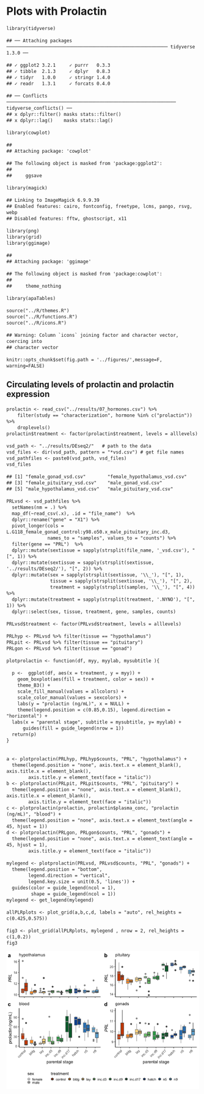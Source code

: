 Plots with Prolactin
====================

    library(tidyverse)

    ## ── Attaching packages ─────────────────────────────────────────────────────────── tidyverse 1.3.0 ──

    ## ✓ ggplot2 3.2.1     ✓ purrr   0.3.3
    ## ✓ tibble  2.1.3     ✓ dplyr   0.8.3
    ## ✓ tidyr   1.0.0     ✓ stringr 1.4.0
    ## ✓ readr   1.3.1     ✓ forcats 0.4.0

    ## ── Conflicts ────────────────────────────────────────────────────────────── tidyverse_conflicts() ──
    ## x dplyr::filter() masks stats::filter()
    ## x dplyr::lag()    masks stats::lag()

    library(cowplot)

    ## 
    ## Attaching package: 'cowplot'

    ## The following object is masked from 'package:ggplot2':
    ## 
    ##     ggsave

    library(magick)

    ## Linking to ImageMagick 6.9.9.39
    ## Enabled features: cairo, fontconfig, freetype, lcms, pango, rsvg, webp
    ## Disabled features: fftw, ghostscript, x11

    library(png)
    library(grid)
    library(ggimage)

    ## 
    ## Attaching package: 'ggimage'

    ## The following object is masked from 'package:cowplot':
    ## 
    ##     theme_nothing

    library(apaTables)

    source("../R/themes.R") 
    source("../R/functions.R")
    source("../R/icons.R")

    ## Warning: Column `icons` joining factor and character vector, coercing into
    ## character vector

    knitr::opts_chunk$set(fig.path = '../figures/',message=F, warning=FALSE)

Circulating levels of prolactin and prolactin expression
--------------------------------------------------------

    prolactin <- read_csv("../results/07_hormones.csv") %>%
        filter(study == "characterization", hormone %in% c("prolactin"))  %>% 
        droplevels() 
    prolactin$treatment <- factor(prolactin$treatment, levels = alllevels)

    vsd_path <- "../results/DEseq2/"   # path to the data
    vsd_files <- dir(vsd_path, pattern = "*vsd.csv") # get file names
    vsd_pathfiles <- paste0(vsd_path, vsd_files)
    vsd_files

    ## [1] "female_gonad_vsd.csv"        "female_hypothalamus_vsd.csv"
    ## [3] "female_pituitary_vsd.csv"    "male_gonad_vsd.csv"         
    ## [5] "male_hypothalamus_vsd.csv"   "male_pituitary_vsd.csv"

    PRLvsd <- vsd_pathfiles %>%
      setNames(nm = .) %>% 
      map_df(~read_csv(.x), .id = "file_name")  %>% 
      dplyr::rename("gene" = "X1") %>% 
      pivot_longer(cols = L.G118_female_gonad_control:y98.o50.x_male_pituitary_inc.d3, 
                   names_to = "samples", values_to = "counts") %>%
      filter(gene == "PRL")  %>%
      dplyr::mutate(sextissue = sapply(strsplit(file_name, '_vsd.csv'), "[", 1)) %>%
      dplyr::mutate(sextissue = sapply(strsplit(sextissue, '../results/DEseq2/'), "[", 2)) %>%
      dplyr::mutate(sex = sapply(strsplit(sextissue, '\\_'), "[", 1),
                    tissue = sapply(strsplit(sextissue, '\\_'), "[", 2),
                    treatment = sapply(strsplit(samples, '\\_'), "[", 4)) %>%
      dplyr::mutate(treatment = sapply(strsplit(treatment, '.NYNO'), "[", 1)) %>%
      dplyr::select(sex, tissue, treatment, gene, samples, counts)

    PRLvsd$treatment <- factor(PRLvsd$treatment, levels = alllevels)

    PRLhyp <- PRLvsd %>% filter(tissue == "hypothalamus")
    PRLpit <- PRLvsd %>% filter(tissue == "pituitary")
    PRLgon <- PRLvsd %>% filter(tissue == "gonad")

    plotprolactin <- function(df, myy, myylab, mysubtitle ){
      
      p <-  ggplot(df, aes(x = treatment, y = myy)) +
        geom_boxplot(aes(fill = treatment, color = sex)) +
        theme_B3() +
        scale_fill_manual(values = allcolors) +
        scale_color_manual(values = sexcolors) +
        labs(y = "prolactin (ng/mL)", x = NULL) +
        theme(legend.position = c(0.85,0.15), legend.direction = "horizontal") + 
      labs(x = "parental stage", subtitle = mysubtitle, y= myylab) +
          guides(fill = guide_legend(nrow = 1)) 
      return(p)
    }


    a <- plotprolactin(PRLhyp, PRLhyp$counts, "PRL", "hypothalamus") + 
      theme(legend.position = "none", axis.text.x = element_blank(), axis.title.x = element_blank(),
            axis.title.y = element_text(face = "italic"))
    b <- plotprolactin(PRLpit, PRLpit$counts, "PRL", "pituitary") + 
      theme(legend.position = "none", axis.text.x = element_blank(), axis.title.x = element_blank(),
            axis.title.y = element_text(face = "italic"))
    c <- plotprolactin(prolactin, prolactin$plasma_conc, "prolactin (ng/mL)", "blood") +
      theme(legend.position = "none", axis.text.x = element_text(angle = 45, hjust = 1)) 
    d <- plotprolactin(PRLgon, PRLgon$counts, "PRL", "gonads") + 
      theme(legend.position = "none", axis.text.x = element_text(angle = 45, hjust = 1),
            axis.title.y = element_text(face = "italic"))

    mylegend <- plotprolactin(PRLvsd, PRLvsd$counts, "PRL", "gonads") +
      theme(legend.position = "bottom",
            legend.direction = "vertical",
            legend.key.size = unit(0.5, 'lines')) +
      guides(color = guide_legend(ncol = 1),
             shape = guide_legend(ncol = 1))
    mylegend <- get_legend(mylegend)

    allPLRplots <- plot_grid(a,b,c,d, labels = "auto", rel_heights = c(0.425,0.575))

    fig3 <- plot_grid(allPLRplots, mylegend , nrow = 2, rel_heights = c(1,0.2))
    fig3

![](../figures/fig3-1.png)
